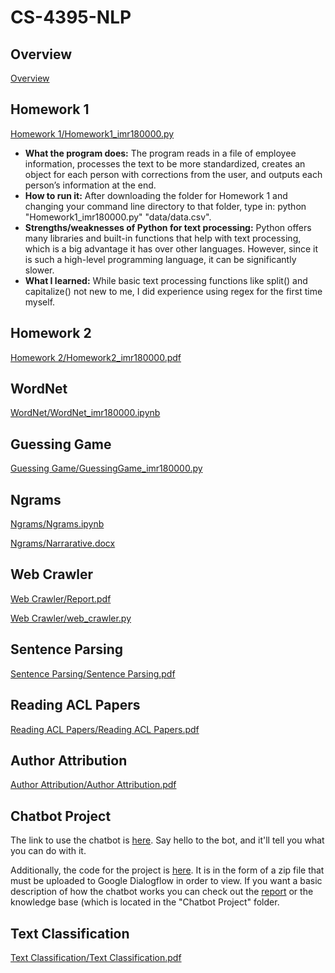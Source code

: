 # CS-4395-NLP

## Overview
[Overview](https://github.com/IshaaqR/CS-4395-NLP/blob/main/Overview_of_NLP.pdf)

## Homework 1
[Homework 1/Homework1_imr180000.py](https://github.com/IshaaqR/CS-4395-NLP/blob/main/Homework%201/Homework1_imr180000.py)
* **What the program does:** The program reads in a file of employee information, processes the text to be more standardized, creates an object for each person with corrections from the user, and outputs each person’s information at the end.
* **How to run it:** After downloading the folder for Homework 1 and changing your command line directory to that folder, type in: python "Homework1_imr180000.py" "data/data.csv".
* **Strengths/weaknesses of Python for text processing:** Python offers many libraries and built-in functions that help with text processing, which is a big advantage it has over other languages. However, since it is such a high-level programming language, it can be significantly slower.
* **What I learned:** While basic text processing functions like split() and capitalize() not new to me, I did experience using regex for the first time myself.

## Homework 2
[Homework 2/Homework2_imr180000.pdf](https://github.com/IshaaqR/CS-4395-NLP/blob/04db7543544e5bb080f41e378424b2b22f77115b/Homework%202/Homework2_imr180000.pdf)

## WordNet
[WordNet/WordNet_imr180000.ipynb](https://github.com/IshaaqR/CS-4395-NLP/blob/34c600c04ef89e5a2585b0eb82ac122d66296f30/WordNet/WordNet_imr180000.ipynb)

## Guessing Game
[Guessing Game/GuessingGame_imr180000.py](https://github.com/IshaaqR/CS-4395-NLP/blob/07f01915e70e696a79872a136a8bcbd4e99d18c3/Guessing%20Game/GuessingGame_imr180000.py)

## Ngrams
[Ngrams/Ngrams.ipynb](https://github.com/IshaaqR/CS-4395-NLP/blob/7e43a98d99751c4fc1b10c51edfad6212298d1f2/Ngrams/ngrams.py)

[Ngrams/Narrarative.docx](https://github.com/IshaaqR/CS-4395-NLP/blob/7e43a98d99751c4fc1b10c51edfad6212298d1f2/Ngrams/Narrarative.pdf)

## Web Crawler
[Web Crawler/Report.pdf](https://github.com/IshaaqR/CS-4395-NLP/blob/021da2f7e0c26901d5eaa90b9dfb76491680683b/Web%20Crawler/Report.pdf)

[Web Crawler/web_crawler.py](https://github.com/IshaaqR/CS-4395-NLP/blob/021da2f7e0c26901d5eaa90b9dfb76491680683b/Web%20Crawler/web_crawler.py)

## Sentence Parsing
[Sentence Parsing/Sentence Parsing.pdf](https://github.com/IshaaqR/CS-4395-NLP/blob/6ef4a895b1636fabe8909950e97394e83509eba6/Sentence%20Parsing/Sentence%20Parsing.pdf)

## Reading ACL Papers
[Reading ACL Papers/Reading ACL Papers.pdf](https://github.com/IshaaqR/CS-4395-NLP/blob/6fd72903b9f0515288bbc6ceb8179c39d99a54e3/Reading%20ACL%20Papers/Reading%20ACL%20Papers.pdf)

## Author Attribution
[Author Attribution/Author Attribution.pdf](https://github.com/IshaaqR/CS-4395-NLP/blob/0ad57141eff646954b3d85cb3558424b20f2910f/Author%20Attribution/Author%20Attribution.pdf)

## Chatbot Project
The link to use the chatbot is [here](https://bot.dialogflow.com/5357b396-58af-4d2d-9fb9-56c4f0020e9f). Say hello to the bot, and it'll tell you what you can do with it.

Additionally, the code for the project is [here](https://github.com/IshaaqR/CS-4395-NLP/blob/419738977562595837de02ed786d89c1a98341f9/Chatbot%20Project/DemonSlayerBot.zip). It is in the form of a zip file that must be uploaded to Google Dialogflow in order to view. If you want a basic description of how the chatbot works you can check out the [report](https://github.com/IshaaqR/CS-4395-NLP/blob/419738977562595837de02ed786d89c1a98341f9/Chatbot%20Project/Report.pdf) or the knowledge base (which is located in the "Chatbot Project" folder.

## Text Classification
[Text Classification/Text Classification.pdf](https://github.com/IshaaqR/CS-4395-NLP/blob/a2914c3ad45bca7b924d08b90adf61241007648d/Text%20Classification/Text%20Classification.pdf)
